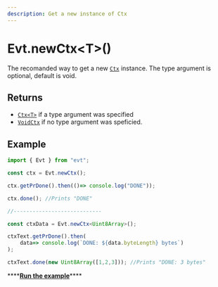 ```yaml
---
description: Get a new instance of Ctx
---
```


# Evt.newCtx&lt;T&gt;\(\)

The recomanded way to get a new [`Ctx`](https://docs.ts-evt.dev/api/ctx) instance. The type argument is optional, default is void.

## Returns

* [`Ctx<T>`](https://docs.ts-evt.dev/api/ctx) if a type argument was specified
* [`VoidCtx`](https://docs.ts-evt.dev/api/ctx) if no type argument was speficied.

## Example

```typescript
import { Evt } from "evt";

const ctx = Evt.newCtx();

ctx.getPrDone().then(()=> console.log("DONE"));

ctx.done(); //Prints "DONE"

//----------------------------

const ctxData = Evt.newCtx<Uint8Array>();

ctxText.getPrDone().then(
    data=> console.log(`DONE: ${data.byteLength} bytes`)
);

ctxText.done(new Uint8Array([1,2,3])); //Prints "DONE: 3 bytes"
```

\*\*\*\*[**Run the example**](https://stackblitz.com/edit/evt-5xs5rr?embed=1&file=index.ts&hideExplorer=1)\*\*\*\*



